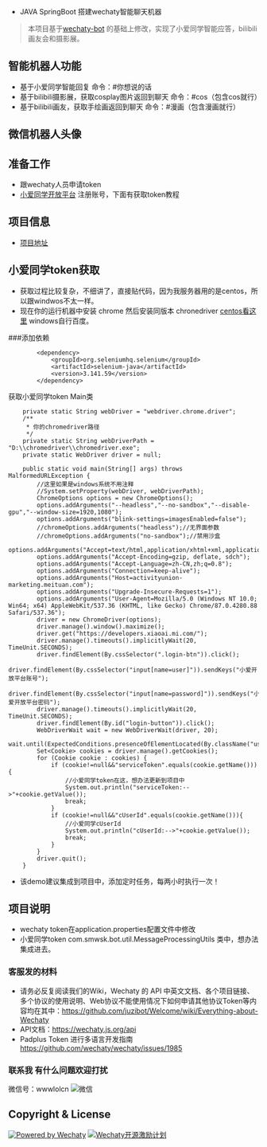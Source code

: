 * JAVA SpringBoot 搭建wechaty智能聊天机器
> 本项目基于[wechaty-bot](https://github.com/smwsk/wechaty-bot) 的基础上修改，实现了小爱同学智能应答，bilibili画友会和摄影展。
## 智能机器人功能
* 基于小爱同学智能回复 命令：#你想说的话
* 基于bilibili摄影展，获取cosplay图片返回到聊天 命令：#cos（包含cos就行）
* 基于bilibili画友，获取手绘画返回到聊天 命令：#漫画（包含漫画就行）
## 微信机器人头像


## 准备工作
* 跟wechaty人员申请token
* [小爱同学开放平台](https://developers.xiaoai.mi.com/) 注册账号，下面有获取token教程

## 项目信息
* [项目地址](https://github.com/616891266/wechatyai-bot) 

## 小爱同学token获取
* 获取过程比较复杂，不细讲了，直接贴代码，因为我服务器用的是centos，所以跟windwos不太一样。
* 现在你的运行机器中安装 chrome 然后安装同版本 chronedriver [centos看这里](https://blog.csdn.net/herobacking/article/details/80276060) windows自行百度。

###添加依赖
```
        <dependency>
            <groupId>org.seleniumhq.selenium</groupId>
            <artifactId>selenium-java</artifactId>
            <version>3.141.59</version>
        </dependency>
```
获取小爱同学token Main类
```
    private static String webDriver = "webdriver.chrome.driver";
    /**
     * 你的chromedriver路径
     */
    private static String webDriverPath = "D:\\chromedriver\\chromedriver.exe";
    private static WebDriver driver = null;

    public static void main(String[] args) throws MalformedURLException {
        //这里如果是windows系统不用注释
        //System.setProperty(webDriver, webDriverPath);
        ChromeOptions options = new ChromeOptions();
        options.addArguments("--headless","--no-sandbox","--disable-gpu","--window-size=1920,1080");
        options.addArguments("blink-settings=imagesEnabled=false");
        //chromeOptions.addArguments("headless");//无界面参数
        //chromeOptions.addArguments("no-sandbox");//禁用沙盒
        options.addArguments("Accept=text/html,application/xhtml+xml,application/xml;q=0.9,image/webp,*/*;q=0.8");
        options.addArguments("Accept-Encoding=gzip, deflate, sdch");
        options.addArguments("Accept-Language=zh-CN,zh;q=0.8");
        options.addArguments("Connection=keep-alive");
        options.addArguments("Host=activityunion-marketing.meituan.com");
        options.addArguments("Upgrade-Insecure-Requests=1");
        options.addArguments("User-Agent=Mozilla/5.0 (Windows NT 10.0; Win64; x64) AppleWebKit/537.36 (KHTML, like Gecko) Chrome/87.0.4280.88 Safari/537.36");
        driver = new ChromeDriver(options);
        driver.manage().window().maximize();
        driver.get("https://developers.xiaoai.mi.com/");
        driver.manage().timeouts().implicitlyWait(20, TimeUnit.SECONDS);
        driver.findElement(By.cssSelector(".login-btn")).click();
        driver.findElement(By.cssSelector("input[name=user]")).sendKeys("小爱开放平台账号");
        driver.findElement(By.cssSelector("input[name=password]")).sendKeys("小爱开放平台密码");
        driver.manage().timeouts().implicitlyWait(20, TimeUnit.SECONDS);
        driver.findElement(By.id("login-button")).click();
        WebDriverWait wait = new WebDriverWait(driver, 20);
        wait.until(ExpectedConditions.presenceOfElementLocated(By.className("username")));
        Set<Cookie> cookies = driver.manage().getCookies();
        for (Cookie cookie : cookies) {
            if (cookie!=null&&"serviceToken".equals(cookie.getName())){
                //小爱同学token在这，想办法更新到项目中
                System.out.println("serviceToken:-->"+cookie.getValue());
                break;
            }
            if (cookie!=null&&"cUserId".equals(cookie.getName())){
                //小爱同学cUserId
                System.out.println("cUserId:-->"+cookie.getValue());
                break;
            }
        }
        driver.quit();
    }
```
* 该demo建议集成到项目中，添加定时任务，每两小时执行一次！

## 项目说明
* wechaty token在application.properties配置文件中修改
* 小爱同学token com.smwsk.bot.util.MessageProcessingUtils 类中，想办法集成进去。

### 客服发的材料
* 请务必反复阅读我们的Wiki，Wechaty 的 API 中英文文档、各个项目链接、多个协议的使用说明、Web协议不能使用情况下如何申请其他协议Token等内容均在其中：https://github.com/juzibot/Welcome/wiki/Everything-about-Wechaty
* API文档：https://wechaty.js.org/api
* Padplus Token 进行多语言开发指南 https://github.com/wechaty/wechaty/issues/1985

### 联系我 有什么问题欢迎打扰
微信号：wwwlolcn
![微信](http://47.112.21.193:9997/wx.jpg)

## Copyright & License
[![Powered by Wechaty](https://img.shields.io/badge/Powered%20By-Wechaty-green.svg)](https://github.com/chatie/wechaty)
[![Wechaty开源激励计划](https://img.shields.io/badge/Wechaty-开源激励计划-green.svg)](https://github.com/juzibot/Welcome/wiki/Everything-about-Wechaty)